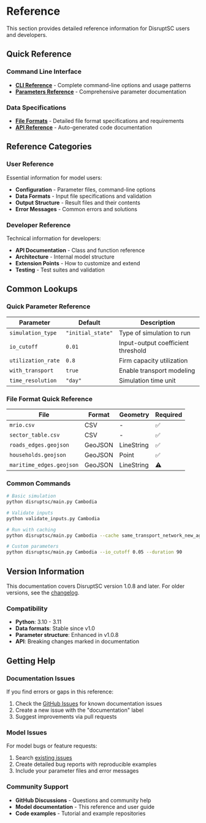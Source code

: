 # Reference

This section provides detailed reference information for DisruptSC users and developers.

## Quick Reference

### Command Line Interface
- **[CLI Reference](cli.md)** - Complete command-line options and usage patterns
- **[Parameters Reference](parameters-ref.md)** - Comprehensive parameter documentation

### Data Specifications  
- **[File Formats](file-formats.md)** - Detailed file format specifications and requirements
- **[API Reference](api/)** - Auto-generated code documentation

## Reference Categories

### User Reference
Essential information for model users:

- **Configuration** - Parameter files, command-line options
- **Data Formats** - Input file specifications and validation
- **Output Structure** - Result files and their contents
- **Error Messages** - Common errors and solutions

### Developer Reference  
Technical information for developers:

- **API Documentation** - Class and function reference
- **Architecture** - Internal model structure
- **Extension Points** - How to customize and extend
- **Testing** - Test suites and validation

## Common Lookups

### Quick Parameter Reference

| Parameter | Default | Description |
|-----------|---------|-------------|
| `simulation_type` | `"initial_state"` | Type of simulation to run |
| `io_cutoff` | `0.01` | Input-output coefficient threshold |
| `utilization_rate` | `0.8` | Firm capacity utilization |
| `with_transport` | `true` | Enable transport modeling |
| `time_resolution` | `"day"` | Simulation time unit |

### File Format Quick Reference

| File | Format | Geometry | Required |
|------|--------|----------|----------|
| `mrio.csv` | CSV | - | ✅ |
| `sector_table.csv` | CSV | - | ✅ |
| `roads_edges.geojson` | GeoJSON | LineString | ✅ |
| `households.geojson` | GeoJSON | Point | ✅ |
| `maritime_edges.geojson` | GeoJSON | LineString | ⚠️ |

### Common Commands

```bash
# Basic simulation
python disruptsc/main.py Cambodia

# Validate inputs
python validate_inputs.py Cambodia

# Run with caching
python disruptsc/main.py Cambodia --cache same_transport_network_new_agents

# Custom parameters
python disruptsc/main.py Cambodia --io_cutoff 0.05 --duration 90
```

## Version Information

This documentation covers DisruptSC version 1.0.8 and later. For older versions, see the [changelog](https://github.com/ccolon/disrupt-sc/releases).

### Compatibility

- **Python**: 3.10 - 3.11
- **Data formats**: Stable since v1.0
- **Parameter structure**: Enhanced in v1.0.8
- **API**: Breaking changes marked in documentation

## Getting Help

### Documentation Issues
If you find errors or gaps in this reference:

1. Check the [GitHub Issues](https://github.com/ccolon/disrupt-sc/issues) for known documentation issues
2. Create a new issue with the "documentation" label
3. Suggest improvements via pull requests

### Model Issues
For model bugs or feature requests:

1. Search [existing issues](https://github.com/ccolon/disrupt-sc/issues)
2. Create detailed bug reports with reproducible examples
3. Include your parameter files and error messages

### Community Support
- **GitHub Discussions** - Questions and community help
- **Model documentation** - This reference and user guide
- **Code examples** - Tutorial and example repositories